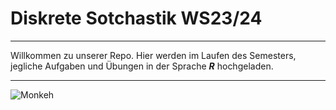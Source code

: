 # Diskrete Sotchastik WS23/24
---

Willkommen zu unserer Repo. Hier werden im Laufen des Semesters, jegliche Aufgaben und Übungen in der Sprache ***R*** hochgeladen. 

---

![Monkeh](https://media.tenor.com/kSiC-0wGr4kAAAAd/monkey-technology.gif)
